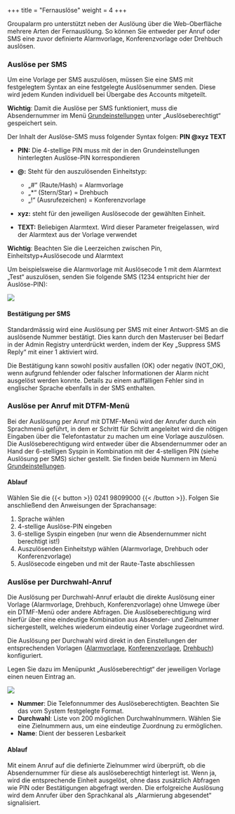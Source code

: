 +++
title = "Fernauslöse"
weight = 4
+++


Groupalarm pro unterstützt neben der Auslöung über die Web-Oberfläche mehrere Arten der Fernauslöung. So können Sie entweder per Anruf oder SMS eine zuvor definierte Alarmvorlage, Konferenzvorlage oder Drehbuch auslösen.

### Auslöse per SMS


Um eine Vorlage per SMS auszulösen, müssen Sie eine SMS mit festgelegtem Syntax an eine festgelegte Auslösenummer senden. Diese wird jedem Kunden individuell bei Übergabe des Accounts mitgeteilt.

**Wichtig**: Damit die Auslöse per SMS funktioniert, muss die Absendernummer im Menü [Grundeinstellungen](/admin/grundeinstellungen/) unter „Auslöseberechtigt“ gespeichert sein.

Der Inhalt der Auslöse-SMS muss folgender Syntax folgen:
**PIN @xyz TEXT**

 - **PIN:** Die 4-stellige PIN muss mit der in den Grundeinstellungen hinterlegten Auslöse-PIN korrespondieren


 - **@:** Steht für den auszulösenden Einheitstyp:
 
	- „#“ (Raute/Hash)        =     Alarmvorlage 
	- „*“ (Stern/Star)        =       Drehbuch 
	- „!“ (Ausrufezeichen)     =  Konferenzvorlage


 - **xyz:** steht für den jeweiligen Auslösecode der gewählten Einheit.

 - **TEXT:** Beliebigen Alarmtext. Wird dieser Parameter freigelassen, wird der Alarmtext aus der Vorlage verwendet
 
**Wichtig**: Beachten Sie die Leerzeichen zwischen Pin, Einheitstyp+Auslösecode und Alarmtext
 
Um beispielsweise die Alarmvorlage mit Auslösecode 1 mit dem Alarmtext „Test“ auszulösen, senden Sie folgende SMS (1234 entspricht hier der Auslöse-PIN):

![](/img/admin_grundeinstellungen_ausloese_sms.png?width=300px&classes=shadow)



#### Bestätigung per SMS

Standardmässig wird eine Auslösung per SMS mit einer Antwort-SMS an die
auslösende Nummer bestätigt. Dies kann durch den Masteruser bei Bedarf in
der Admin Registry unterdrückt werden, indem der Key „Suppress SMS
Reply“ mit einer 1 aktiviert wird.

Die Bestätigung kann sowohl positiv ausfallen (OK) oder negativ
(NOT\_OK), wenn aufgrund fehlender oder falscher Informationen der Alarm
nicht ausgelöst werden konnte. Details zu einem auffälligen Fehler sind
in englischer Sprache ebenfalls in der SMS enthalten.


### Auslöse per Anruf mit DTFM-Menü

Bei  der  Auslösung  per  Anruf  mit  DTMF-Menü  wird  der  Anrufer  durch  ein  Sprachmenü  geführt,  in dem er Schritt  für  Schritt  angeleitet  wird  die  nötigen  Eingaben  über  die  Telefontastatur  zu  machen  um  eine 
Vorlage auszulösen. Die Auslöseberechtigung wird entweder über die Absendernummer oder an Hand der 6-stelligen Syspin in Kombination mit der 4-stelligen PIN (siehe Auslösung per SMS) sicher gestellt. Sie finden beide Nummern im Menü [Grundeinstellungen](/admin/grundeinstellungen/).

#### Ablauf 

Wählen Sie die {{< button >}} 0241 98099000 {{< /button >}}. Folgen Sie anschließend den Anweisungen der Sprachansage:

 1. Sprache wählen
 2. 4-stellige Auslöse-PIN eingeben
 3. 6-stellige Syspin eingeben (nur wenn die Absendernummer nicht berechtigt ist!)
 4. Auszulösenden Einheitstyp wählen (Alarmvorlage, Drehbuch oder Konferenzvorlage)
 5. Auslösecode eingeben und mit der Raute-Taste abschliessen

 
### Auslöse per Durchwahl-Anruf

Die  Auslösung  per  Durchwahl-Anruf  erlaubt  die  direkte  Auslösung  einer Vorlage  (Alarmvorlage,  Drehbuch,    Konferenzvorlage)    ohne    Umwege    über  ein    DTMF-Menü    oder    andere    Abfragen.    Die Auslöseberechtigung  wird  hierfür  über  eine
eindeutige  Kombination  aus  Absender-  und  Zielnummer  sichergestellt, welches wiederum eindeutig einer Vorlage zugeordnet wird. 

Die Auslösung per Durchwahl wird direkt in den Einstellungen der entsprechenden Vorlagen ([Alarmvorlage](/mutieren/zusatzmodule/alarmvorlagen-verwalten/#allgemein), [Konferenzvorlage](/mutieren/zusatzmodule/konferenzvorlagen-verwalten/#konferenzvorlage-bearbeiten), [Drehbuch](/mutieren/zusatzmodule/drehbuecher-verwalten/#allgemein)) konfiguriert. 

Legen Sie dazu im Menüpunkt „Auslöseberechtigt“ der jeweiligen Vorlage einen neuen Eintrag an.

![](/img/alarmieren_fernausloese_durchwahl.png?classes=shadow)

 - **Nummer**: Die Telefonnummer des Auslöseberechtigten. Beachten Sie das vom System festgelegte Format.
 - **Durchwahl**: Liste von 200 möglichen Durchwahlnummern. Wählen Sie eine Zielnummern aus, um eine eindeutige Zuordnung zu ermöglichen.
 - **Name**: Dient der besseren Lesbarkeit
 
#### Ablauf

Mit   einem   Anruf   auf   die   definierte   Zielnummer wird  überprüft, ob die    Absendernummer für diese als auslöseberechtigt hinterlegt ist. Wenn ja, wird die
entsprechende  Einheit  ausgelöst,  ohne  dass  zusätzlich  Abfragen  wie  PIN  oder  Bestätigungen  abgefragt werden. Die erfolgreiche Auslösung wird dem Anrufer über den Sprachkanal als „Alarmierung abgesendet“ signalisiert.  





















